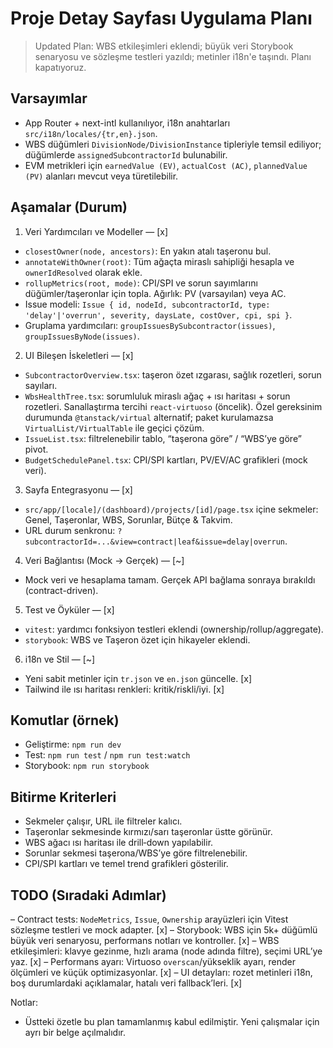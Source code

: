 # Proje Detay Sayfası Uygulama Planı

> Updated Plan: WBS etkileşimleri eklendi; büyük veri Storybook senaryosu ve sözleşme testleri yazıldı; metinler i18n'e taşındı. Planı kapatıyoruz.

## Varsayımlar
- App Router + next-intl kullanılıyor, i18n anahtarları `src/i18n/locales/{tr,en}.json`.
- WBS düğümleri `DivisionNode/DivisionInstance` tipleriyle temsil ediliyor; düğümlerde `assignedSubcontractorId` bulunabilir.
- EVM metrikleri için `earnedValue (EV)`, `actualCost (AC)`, `plannedValue (PV)` alanları mevcut veya türetilebilir.

## Aşamalar (Durum)

1) Veri Yardımcıları ve Modeller — [x]
- `closestOwner(node, ancestors)`: En yakın atalı taşeronu bul.
- `annotateWithOwner(root)`: Tüm ağaçta miraslı sahipliği hesapla ve `ownerIdResolved` olarak ekle.
- `rollupMetrics(root, mode)`: CPI/SPI ve sorun sayımlarını düğümler/taşeronlar için topla. Ağırlık: PV (varsayılan) veya AC.
- Issue modeli: `Issue { id, nodeId, subcontractorId, type: 'delay'|'overrun', severity, daysLate, costOver, cpi, spi }`.
- Gruplama yardımcıları: `groupIssuesBySubcontractor(issues)`, `groupIssuesByNode(issues)`.

2) UI Bileşen İskeletleri — [x]
- `SubcontractorOverview.tsx`: taşeron özet ızgarası, sağlık rozetleri, sorun sayıları.
- `WbsHealthTree.tsx`: sorumluluk miraslı ağaç + ısı haritası + sorun rozetleri. Sanallaştırma tercihi `react-virtuoso` (öncelik). Özel gereksinim durumunda `@tanstack/virtual` alternatif; paket kurulamazsa `VirtualList/VirtualTable` ile geçici çözüm.
- `IssueList.tsx`: filtrelenebilir tablo, “taşerona göre” / “WBS’ye göre” pivot.
- `BudgetSchedulePanel.tsx`: CPI/SPI kartları, PV/EV/AC grafikleri (mock veri).

3) Sayfa Entegrasyonu — [x]
- `src/app/[locale]/(dashboard)/projects/[id]/page.tsx` içine sekmeler: Genel, Taşeronlar, WBS, Sorunlar, Bütçe & Takvim.
- URL durum senkronu: `?subcontractorId=...&view=contract|leaf&issue=delay|overrun`.

4) Veri Bağlantısı (Mock → Gerçek) — [~]
- Mock veri ve hesaplama tamam. Gerçek API bağlama sonraya bırakıldı (contract-driven).

5) Test ve Öyküler — [x]
- `vitest`: yardımcı fonksiyon testleri eklendi (ownership/rollup/aggregate).
- `storybook`: WBS ve Taşeron özet için hikayeler eklendi.

6) i18n ve Stil — [~]
- Yeni sabit metinler için `tr.json` ve `en.json` güncelle. [x]
- Tailwind ile ısı haritası renkleri: kritik/riskli/iyi. [x]

## Komutlar (örnek)
- Geliştirme: `npm run dev`
- Test: `npm run test` / `npm run test:watch`
- Storybook: `npm run storybook`

## Bitirme Kriterleri
- Sekmeler çalışır, URL ile filtreler kalıcı.
- Taşeronlar sekmesinde kırmızı/sarı taşeronlar üstte görünür.
- WBS ağacı ısı haritası ile drill‑down yapılabilir.
- Sorunlar sekmesi taşerona/WBS’ye göre filtrelenebilir.
- CPI/SPI kartları ve temel trend grafikleri gösterilir.

## TODO (Sıradaki Adımlar)
– Contract tests: `NodeMetrics`, `Issue`, `Ownership` arayüzleri için Vitest sözleşme testleri ve mock adapter. [x]
– Storybook: WBS için 5k+ düğümlü büyük veri senaryosu, performans notları ve kontroller. [x]
– WBS etkileşimleri: klavye gezinme, hızlı arama (node adında filtre), seçimi URL’ye yaz. [x]
– Performans ayarı: Virtuoso `overscan`/yükseklik ayarı, render ölçümleri ve küçük optimizasyonlar. [x]
– UI detayları: rozet metinleri i18n, boş durumlardaki açıklamalar, hatalı veri fallback’leri. [x]

Notlar:
- Üstteki özetle bu plan tamamlanmış kabul edilmiştir. Yeni çalışmalar için ayrı bir belge açılmalıdır.
